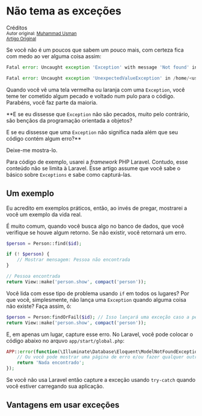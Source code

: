 Não tema as exceções
==============================================
Créditos<br/>
<small>Autor original: [Muhammad Usman](http://usman.it/)<br/>[Artigo Original](http://usman.it/dont-fear-exceptions/)</small>

Se você não é um poucos que sabem um pouco mais, com certeza fica com medo ao ver alguma coisa assim:

```php
Fatal error: Uncaught exception 'Exception' with message 'Not found' in /home/<user>/www/test.php on line 27

Fatal error: Uncaught exception 'UnexpectedValueException' in /home/<user>/www/test.php on line 27
```

Quando você vê uma tela vermelha ou laranja com uma `Exception`, você teme ter cometido algum pecado e voltado num pulo para o código. Parabéns, você faz parte da maioria.

**E se eu dissesse que `Exception` não são pecados, muito pelo contrário, são bençãos da programação orientada a objetos?

E se eu dissesse que uma `Exception` não significa nada além que seu código contém algum erro?**

Deixe-me mostra-lo.

Para código de exemplo, usarei a *framework* PHP Laravel. Contudo, esse conteúdo não se limita à Laravel. Esse artigo assume que você sabe o básico sobre `Exceptions` e sabe como capturá-las.

## Um exemplo
Eu acredito em exemplos práticos, então, ao invés de pregar, mostrarei a você um exemplo da vida real.

É muito comum, quando você busca algo no banco de dados, que você verifique se houve algum retorno. Se não existir, você retornará um erro.

```php
$person = Person::find($id);

if (! $person) {
	// Mostrar mensagem: Pessoa não encontrada
}

// Pessoa encontrada
return View::make('person.show', compact('person'));
```

Você lida com esse tipo de problema usando `if` em todos os lugares? Por que você, simplesmente, não lança uma `Exception` quando alguma coisa não existe? Faça assim, ó:

```php
$person = Person:findOrFail($id); // Isso lançará uma exceção caso a pessoa não exista
return View::make('person.show', compact('person'));
```

E, em apenas um lugar, capture esse erro. No Laravel, você pode colocar o código abaixo no arquvo `app/start/global.php`:

```php
APP::error(function(\Illuminate\Database\Eloquent\ModelNotFoundException $e) {
	// Ou você pode mostrar uma página de erro e/ou fazer qualquer outra coisa que quiser
	return 'Nada encontrado'; 
});
```

Se você não usa Laravel então capture a exceção usando `try-catch` quando você estiver carregando sua aplicação.

## Vantagens em usar exceções